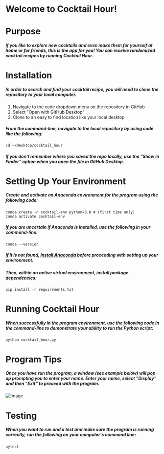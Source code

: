
# Welcome to Cocktail Hour!

# Purpose

##### If you like to explore new cocktails and even make them for yourself at home or for friends, this is the app for you! You can receive randomized cocktail recipes by running Cocktail Hour.

# Installation

##### In order to search and find your cocktail recipe, you will need to clone the repository to your local computer.

1. Navigate to the code dropdown menu on the repository in GitHub
2. Select "Open with GitHub Desktop"
3. Clone to an easy to find location like your local desktop

##### From the command-line, navigate to the local repository by using code like the following:

```
cd ~/Desktop/cocktail_hour
```

##### If you don't remember where you saved the repo locally, use the "Show in Finder" option when you open the file in GitHub Desktop.

# Setting Up Your Environment

##### Create and activate an Anaconda environment for the program using the following code:

```
conda create -n cocktail-env python=3.8 # (first time only)
conda activate cocktail-env
```

##### If you are uncertain if Anaconda is installed, use the following in your command-line:

```
conda --version
```

##### If it is not found, **[install Anaconda](https://www.anaconda.com/products/distribution)** before proceeding with setting up your environment.

##### Then, within an active virtual environment, install package dependencies:

```
pip install -r requirements.txt
```

# Running Cocktail Hour

##### When successfully in the program environment, use the following code in the command-line to demonstrate your ability to run the Python script:

```
python cocktail_hour.py
```
# Program Tips



##### Once you have run the program, a window (see example below) will pop up prompting you to enter your name. Enter your name, select "Display" and then "Exit" to proceed with the program.

![Image](https://imgur.com/Ios4Q64.png)

# Testing

##### When you want to run and a test and make sure the program is running correctly, run the following on your computer's command line:

```
pytest
```
